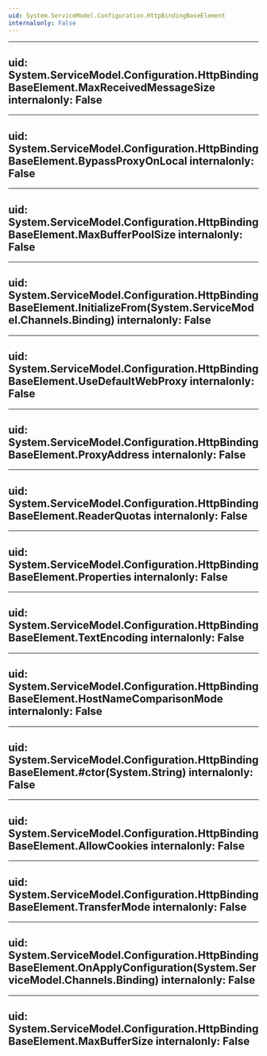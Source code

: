 ```yaml
---
uid: System.ServiceModel.Configuration.HttpBindingBaseElement
internalonly: False
---
```


---
uid: System.ServiceModel.Configuration.HttpBindingBaseElement.MaxReceivedMessageSize
internalonly: False
---

---
uid: System.ServiceModel.Configuration.HttpBindingBaseElement.BypassProxyOnLocal
internalonly: False
---

---
uid: System.ServiceModel.Configuration.HttpBindingBaseElement.MaxBufferPoolSize
internalonly: False
---

---
uid: System.ServiceModel.Configuration.HttpBindingBaseElement.InitializeFrom(System.ServiceModel.Channels.Binding)
internalonly: False
---

---
uid: System.ServiceModel.Configuration.HttpBindingBaseElement.UseDefaultWebProxy
internalonly: False
---

---
uid: System.ServiceModel.Configuration.HttpBindingBaseElement.ProxyAddress
internalonly: False
---

---
uid: System.ServiceModel.Configuration.HttpBindingBaseElement.ReaderQuotas
internalonly: False
---

---
uid: System.ServiceModel.Configuration.HttpBindingBaseElement.Properties
internalonly: False
---

---
uid: System.ServiceModel.Configuration.HttpBindingBaseElement.TextEncoding
internalonly: False
---

---
uid: System.ServiceModel.Configuration.HttpBindingBaseElement.HostNameComparisonMode
internalonly: False
---

---
uid: System.ServiceModel.Configuration.HttpBindingBaseElement.#ctor(System.String)
internalonly: False
---

---
uid: System.ServiceModel.Configuration.HttpBindingBaseElement.AllowCookies
internalonly: False
---

---
uid: System.ServiceModel.Configuration.HttpBindingBaseElement.TransferMode
internalonly: False
---

---
uid: System.ServiceModel.Configuration.HttpBindingBaseElement.OnApplyConfiguration(System.ServiceModel.Channels.Binding)
internalonly: False
---

---
uid: System.ServiceModel.Configuration.HttpBindingBaseElement.MaxBufferSize
internalonly: False
---
